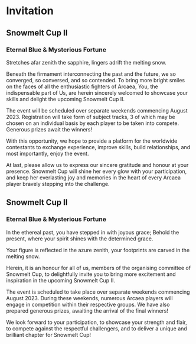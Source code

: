 # Invitation

<!-- Version 1: generic invitation -->

## Snowmelt Cup II

### Eternal Blue & Mysterious Fortune

Stretches afar zenith the sapphire, lingers adrift the melting snow.

Beneath the firmament interconnecting the past and the future,
we so converged, so conversed, and so contended.
To bring more bright smiles on
the faces of all the enthusiastic fighters of Arcaea,
You, the indispensable part of Us,
are herein sincerely welcomed
to showcase your skills and delight the upcoming Snowmelt Cup II.

The event will be scheduled
over separate weekends commencing August 2023.
Registration will take form of subject tracks,
3 of which may be chosen on an individual basis
by each player to be taken into compete.
Generous prizes await the winners!

With this opportunity, we hope to provide a platform for
the worldwide contestants to exchange experience,
improve skills, build relationships,
and most importantly, enjoy the event.

<!-- pursuing not only their individual quests, but also the essence of pursuit itself.
"individual quests"好奇怪但是我实在不会翻“所追寻之物”.."what they pursue"又好像有点重复

there's literally no way to properly translate this without introducing confusions
I suggest just cutting this part out 
- futarimiti -->

At last, please allow us to express our sincere
gratitude and honour at your presence.
Snowmelt Cup will shine her every glow with your participation,
and keep her everlasting joy and memories
in the heart of every Arcaea player
bravely stepping into the challenge.

<!-- Version 2: individual invitation -->

## Snowmelt Cup II

### Eternal Blue & Mysterious Fortune

In the ethereal past, you have stepped in with joyous grace;
Behold the present, where your spirit shines with the determined grace.

Your figure is reflected in the azure zenith,
your footprints are carved in the melting snow.

Herein, it is an honour for all of us,
members of the organising committee of Snowmelt Cup,
to delightfully invite you
to bring more excitement and inspiration
in the upcoming Snowmelt Cup II.

The event is scheduled to take place
over separate weekends commencing August 2023.
During these weekends, numerous Arcaea players
will engage in competition within their respective groups.
We have also prepared generous prizes,
awaiting the arrival of the final winners!

We look forward to your participation,
to showcase your strength and flair,
to compete against the respectful challengers,
and to deliver a unique and brilliant chapter for Snowmelt Cup!
